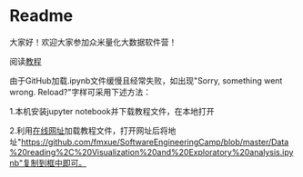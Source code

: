 # Readme

大家好！欢迎大家参加众米量化大数据软件营！

阅读[教程](https://github.com/fmxue/SoftwareEngineeringCamp/blob/master/Data%20reading%2C%20Visualization%20and%20Exploratory%20analysis.ipynb)

由于GitHub加载.ipynb文件缓慢且经常失败，如出现"Sorry, something went wrong. Reload?"字样可采用下述方法：

1.本机安装jupyter notebook并下载教程文件，在本地打开

2.利用[在线网址](https://nbviewer.jupyter.org/)加载教程文件，打开网址后将地址"https://github.com/fmxue/SoftwareEngineeringCamp/blob/master/Data%20reading%2C%20Visualization%20and%20Exploratory%20analysis.ipynb"复制到框中即可。
